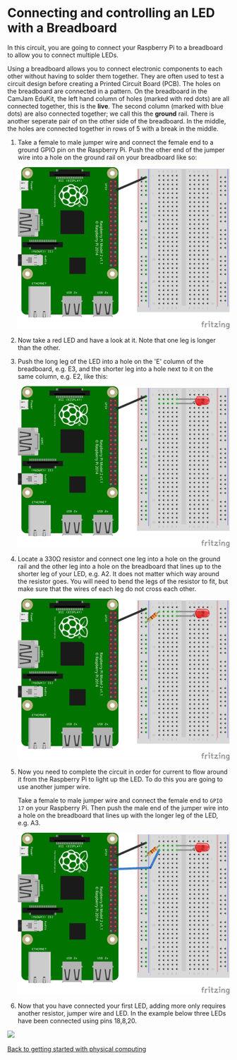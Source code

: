 # Connecting and controlling an LED with a Breadboard

In this circuit, you are going to connect your Raspberry Pi to a breadboard to allow you to connect multiple LEDs.

Using a breadboard allows you to connect electronic components to each other without having to solder them together. They are often used to test a circuit design before creating a Printed Circuit Board (PCB). The holes on the breadboard are connected in a pattern. On the breadboard in the CamJam EduKit, the left hand column of holes (marked with red dots) are all connected together, this is the **live**. The second column (marked with blue dots) are also connected together; we call this the **ground** rail. There is another seperate pair of on the other side of the breadboard. In the middle, the holes are connected together in rows of 5 with a break in the middle.

1. Take a female to male jumper wire and connect the female end to a ground GPIO pin on the Raspberry Pi. Push the other end of the jumper wire into a hole on the ground rail on your breadboard like so:

    ![](images/gpio-connect-ground.png)

1. Now take a red LED and have a look at it. Note that one leg is longer than the other.

1. Push the long leg of the LED into a hole on the 'E' column of the breadboard, e.g. E3, and the shorter leg into a hole next to it on the same column, e.g. E2, like this:

    ![](images/gpio-connect-red-led.png)

1. Locate a 330Ω resistor and connect one leg into a hole on the ground rail and the other leg into a hole on the breadboard that lines up to the shorter leg of your LED, e.g. A2. It does not matter which way around the resistor goes. You will need to bend the legs of the resistor to fit, but make sure that the wires of each leg do not cross each other.

    ![](images/gpio-connect-resistor.png)

1. Now you need to complete the circuit in order for current to flow around it from the Raspberry Pi to light up the LED. To do this you are going to use another jumper wire.

    Take a female to male jumper wire and connect the female end to `GPIO 17` on your Raspberry Pi.  Then push the male end of the jumper wire into a hole on the breadboard that lines up with the longer leg of the LED, e.g. A3.

    ![](images/gpio-complete-circuit.png)

1. Now that you have connected your first LED, adding more only requires another resistor, jumper wire and LED. In the example below three LEDs have been connected using pins 18,8,20.

  ![](images/gpio-complete-circuit2.png)

[Back to getting started with physical computing](worksheet.md)
